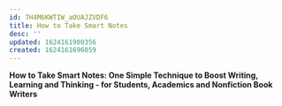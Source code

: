 ```yaml
---
id: 7H4M6KWTIW_aOUAJZVDF6
title: How to Take Smart Notes
desc: ''
updated: 1624161900356
created: 1624161696059
---
```


**How to Take Smart Notes: One Simple Technique to Boost Writing, Learning and Thinking - for Students, Academics and Nonfiction Book Writers**

